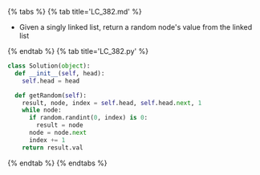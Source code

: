 {% tabs %}
{% tab title='LC_382.md' %}

* Given a singly linked list, return a random node's value from the linked list

{% endtab %}
{% tab title='LC_382.py' %}

```py
class Solution(object):
  def __init__(self, head):
    self.head = head

  def getRandom(self):
    result, node, index = self.head, self.head.next, 1
    while node:
      if random.randint(0, index) is 0:
        result = node
      node = node.next
      index += 1
    return result.val
```

{% endtab %}
{% endtabs %}
